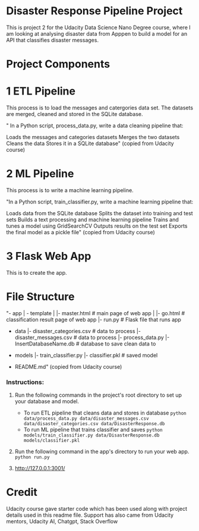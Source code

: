 # Disaster Response Pipeline Project
This is project 2 for the Udacity Data Science Nano Degree course, where I am looking at analysing disaster data from Apppen to build a model for an API that classifies disaster messages. 
# Project Components

# 1 ETL Pipeline

This process is to load the messages and catergories data set. The datasets are merged, cleaned and stored in the SQLite database.

" In a Python script, process_data.py, write a data cleaning pipeline that:

Loads the messages and categories datasets
Merges the two datasets
Cleans the data
Stores it in a SQLite database" (copied from Udacity course)

# 2 ML Pipeline

This process is to write a machine learning pipeline. 

"In a Python script, train_classifier.py, write a machine learning pipeline that:

Loads data from the SQLite database
Splits the dataset into training and test sets
Builds a text processing and machine learning pipeline
Trains and tunes a model using GridSearchCV
Outputs results on the test set
Exports the final model as a pickle file" (copied from Udacity course)

# 3 Flask Web App

This is to create the app.

# File Structure

"- app
| - template
| |- master.html  # main page of web app
| |- go.html  # classification result page of web app
|- run.py  # Flask file that runs app

- data
|- disaster_categories.csv  # data to process 
|- disaster_messages.csv  # data to process
|- process_data.py
|- InsertDatabaseName.db   # database to save clean data to

- models
|- train_classifier.py
|- classifier.pkl  # saved model 

- README.md" (copied from Udacity course)


### Instructions:
1. Run the following commands in the project's root directory to set up your database and model.

    - To run ETL pipeline that cleans data and stores in database
        `python data/process_data.py data/disaster_messages.csv data/disaster_categories.csv data/DisasterResponse.db`
    - To run ML pipeline that trains classifier and saves
        `python models/train_classifier.py data/DisasterResponse.db models/classifier.pkl`

2. Run the following command in the app's directory to run your web app.
    `python run.py`

4. http://127.0.0.1:3001/

# Credit

Udacity course gave starter code which has been used along with project details used in this readme file. Support has also came from Udacity mentors, Udacity AI, Chatgpt, Stack Overflow



